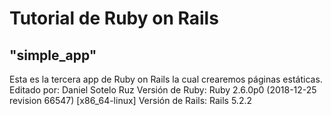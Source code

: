 # Tutorial de Ruby on Rails
## "simple_app"

Esta es la tercera app de Ruby on Rails la cual crearemos páginas estáticas. Editado por: Daniel Sotelo Ruz
Versión de Ruby: Ruby 2.6.0p0 (2018-12-25 revision 66547) [x86_64-linux] Versión de Rails: Rails 5.2.2


